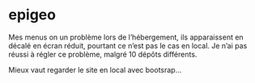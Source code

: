 # epigeo

Mes menus on un problème lors de l’hébergement, ils apparaissent en décalé en écran réduit, pourtant ce n’est pas le cas en local. Je n’ai pas réussi à régler ce problème, malgré 10 dépôts différents.

Mieux vaut regarder le site en local avec bootsrap…


